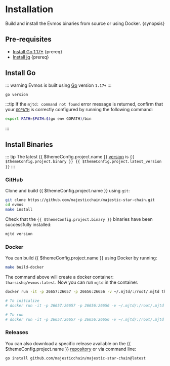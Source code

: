 <!--
order: 1
-->

# Installation

Build and install the Evmos binaries from source or using Docker. {synopsis}

## Pre-requisites

- [Install Go 1.17+](https://golang.org/dl/) {prereq}
- [Install jq](https://stedolan.github.io/jq/download/) {prereq}

## Install Go

::: warning
Evmos is built using [Go](https://golang.org/dl/) version `1.17+`
:::

```bash
go version
```

:::tip
If the `mjtd: command not found` error message is returned, confirm that your [`GOPATH`](https://golang.org/doc/gopath_code#GOPATH) is correctly configured by running the following command:

```bash
export PATH=$PATH:$(go env GOPATH)/bin
```

:::

## Install Binaries

::: tip
The latest {{ $themeConfig.project.name }} [version](https://github.com/majesticchain/majestic-star-chain/releases) is `{{ $themeConfig.project.binary }} {{ $themeConfig.project.latest_version }}`
:::

### GitHub

Clone and build {{ $themeConfig.project.name }} using `git`:

```bash
git clone https://github.com/majesticchain/majestic-star-chain.git
cd evmos
make install
```

Check that the `{{ $themeConfig.project.binary }}` binaries have been successfully installed:

```bash
mjtd version
```

### Docker

You can build {{ $themeConfig.project.name }} using Docker by running:

```bash
make build-docker
```

The command above will create a docker container: `tharsishq/evmos:latest`. Now you can run `mjtd` in the container.

```bash
docker run -it -p 26657:26657 -p 26656:26656 -v ~/.mjtd/:/root/.mjtd tharsishq/evmos:latest mjtd version

# To initialize
# docker run -it -p 26657:26657 -p 26656:26656 -v ~/.mjtd/:/root/.mjtd tharsishq/evmos:latest mjtd init test-chain --chain-id test_9000-2

# To run
# docker run -it -p 26657:26657 -p 26656:26656 -v ~/.mjtd/:/root/.mjtd tharsishq/evmos:latest mjtd start
```

### Releases

You can also download a specific release available on the {{ $themeConfig.project.name }} [repository](https://github.com/majesticchain/majestic-star-chain/releases) or via command line:

```bash
go install github.com/majesticchain/majestic-star-chain@latest
```

